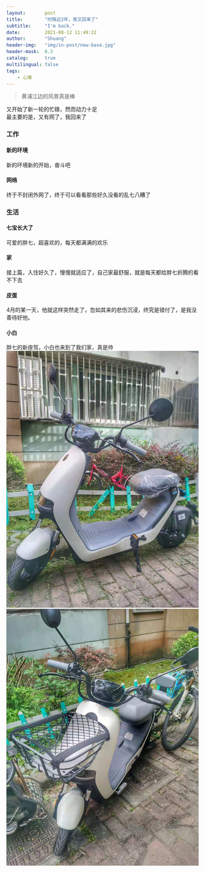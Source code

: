 ```yaml
---
layout:       post
title:        "时隔近2年，我又回来了"
subtitle:     "I'm back."
date:         2021-08-12 11:49:22
author:       "Shuang"
header-img:   "img/in-post/new-base.jpg"
header-mask:  0.3
catalog:      true
multilingual: false
tags:
    - 心情
---
```


> 黄浦江边的风景真是棒<br/>

又开始了新一轮的忙碌，然而动力十足<br/>
最主要的是，又有网了，我回来了<br/>

### 工作
#### 新的环境
新的环境新的开始，奋斗吧
#### 网络
终于不封闭外网了，终于可以看看那些好久没看的乱七八糟了
### 生活
#### 七宝长大了
可爱的胖七，超喜欢的，每天都满满的欢乐
#### 家
接上篇，入住好久了，慢慢就适应了，自己家最舒服，就是每天都给胖七折腾的看不下去
#### 皮蛋
4月的某一天，他就这样突然走了，忽如其来的悲伤沉浸，终究是错付了，是我没善待好他。
#### 小白
胖七的新座驾，小白也来到了我们家，真是帅
![](/img/in-post/post-I'm-back/ninebotA30_1.jpg)
![](/img/in-post/post-I'm-back/ninebotA30_2.jpg)

